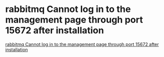# rabbitmq Cannot log in to the management page through port 15672 after installation
[rabbitmq Cannot log in to the management page through port 15672 after installation](https://aiwithcloud.com/2022/09/19/rabbitmq_cannot_log_in_to_the_management_page_through_port_15672_after_installation/)